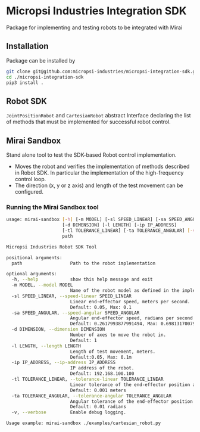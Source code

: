 # Micropsi Industries Integration SDK
Package for implementing and testing robots to be integrated with Mirai

## Installation
Package can be installed by
```bash
git clone git@github.com:micropsi-industries/micropsi-integration-sdk.git
cd ./micropsi-integration-sdk
pip3 install .
```

## Robot SDK
`JointPositionRobot` and `CartesianRobot` abstract Interface declaring the list of methods that 
must be implemented for successful robot control.

## Mirai Sandbox
Stand alone tool to test the SDK-based Robot control implementation.
- Moves the robot and verifies the implementation of methods described in Robot SDK. In particular
the implementation of the high-frequency control loop.
- The direction (x, y or z axis) and length of the test movement can be configured.

### Running the Mirai Sandbox tool
```bash
usage: mirai-sandbox [-h] [-m MODEL] [-sl SPEED_LINEAR] [-sa SPEED_ANGULAR]
                     [-d DIMENSION] [-l LENGTH] [-ip IP_ADDRESS]
                     [-tl TOLERANCE_LINEAR] [-ta TOLERANCE_ANGULAR] [-v]
                     path

Micropsi Industries Robot SDK Tool

positional arguments:
  path                  Path to the robot implementation

optional arguments:
  -h, --help            show this help message and exit
  -m MODEL, --model MODEL
                        Name of the robot model as defined in the implementation.
  -sl SPEED_LINEAR, --speed-linear SPEED_LINEAR
                        Linear end-effector speed, meters per second.
                        Default: 0.05, Max: 0.1
  -sa SPEED_ANGULAR, --speed-angular SPEED_ANGULAR
                        Angular end-effector speed, radians per second.
                        Default: 0.2617993877991494, Max: 0.6981317007977318
  -d DIMENSION, --dimension DIMENSION
                        Number of axes to move the robot in.
                        Default: 1
  -l LENGTH, --length LENGTH
                        Length of test movement, meters.
                        Default:0.05, Max: 0.1m
  -ip IP_ADDRESS, --ip-address IP_ADDRESS
                        IP address of the robot.
                        Default: 192.168.100.100
  -tl TOLERANCE_LINEAR, --tolerance-linear TOLERANCE_LINEAR
                        Linear tolerance of the end-effector position achieved by robot.
                        Default: 0.001 meters
  -ta TOLERANCE_ANGULAR, --tolerance-angular TOLERANCE_ANGULAR
                        Angular tolerance of the end-effector position achieved by robot.
                        Default: 0.01 radians
  -v, --verbose         Enable debug logging.

Usage example: mirai-sandbox ./examples/cartesian_robot.py
```